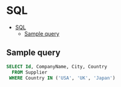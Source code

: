 # SQL

<!--ts-->
* [SQL](sql.md#sql)
   * [Sample query](sql.md#sample-query)

<!-- Added by: runner, at: Tue May 25 13:22:03 UTC 2021 -->

<!--te-->

## Sample query

```sql
SELECT Id, CompanyName, City, Country
  FROM Supplier
 WHERE Country IN ('USA', 'UK', 'Japan')
```
